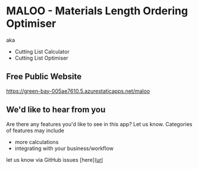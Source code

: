 # MALOO - Materials Length Ordering Optimiser 
aka 
- Cutting List Calculator
- Cutting List Optimiser

## Free Public Website
https://green-bay-005ae7610.5.azurestaticapps.net/maloo


## We'd like to hear from you
Are there any features you'd like to see in this app? Let us know.
Categories of features may include 
- more calculations
- integrating with your business/workflow

let us know via GitHub issues [here]([url](https://github.com/minascasiou/maloo-web2/issues)

